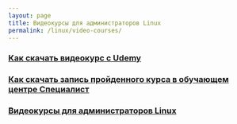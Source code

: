 ```yaml
---
layout: page
title: Видеокурсы для администраторов Linux
permalink: /linux/video-courses/
---
```



### [Как скачать видеокурс с Udemy](/linux/video-courses/how-to-download-course-from-udemy/)  

### [Как скачать запись пройденного курса в обучающем центре Специалист](/mmc/specialist/)  

### [Видеокурсы для администраторов Linux](/linux/video-kursy/video-courses-for-linux-admins/)
